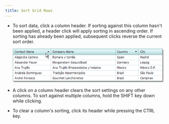 ```yaml
---
title: Sort Grid Rows
---
```

* To sort data, click a column header. If sorting against this column hasn't been applied, a header click will apply sorting in ascending order. If sorting has already been applied, subsequent clicks reverse the current sort order.
	
	![Sorting](../../../images/Img7289.png)
* A click on a column header clears the sort settings on any other columns. To sort against multiple columns, hold the SHIFT key down while clicking.
* To clear a column's sorting, click its header while pressing the CTRL key.
